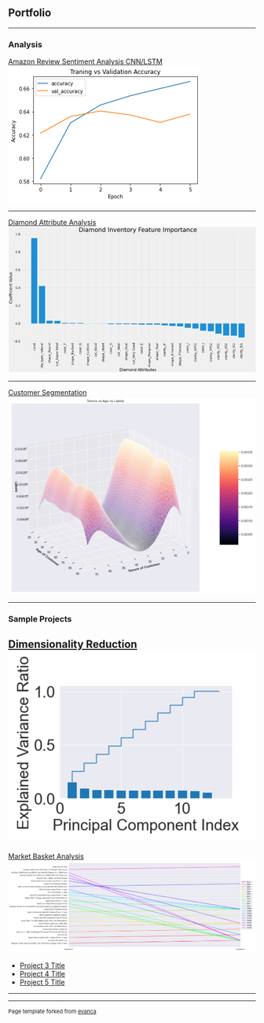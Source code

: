 ## Portfolio

---

### Analysis 

[Amazon Review Sentiment Analysis CNN/LSTM](https://github.com/mega9944562948/mega9944562948.github.io/blob/master/pdf/amazon_sentiment.pdf)
<img src="images/accuracy.png?raw=true"/>

---
[Diamond Attribute Analysis](https://github.com/mega9944562948/mega9944562948.github.io/blob/master/pdf/diamond_attribute_analysis.pdf)
<img src="images/diamond_attributes.png?raw=true"/>

---
[Customer Segmentation](https://github.com/mega9944562948/mega9944562948.github.io/blob/master/pdf/Customer_segmentation.pdf)
<img src="images/clusters.jpg?raw=true"/>

---

### Sample Projects

[Dimensionality Reduction](https://github.com/mega9944562948/mega9944562948.github.io/blob/master/pdf/Dimensionality%20Reduction%20PCA.pdf)
<img src="images/PCA.png?raw=true"/>
---
[Market Basket Analysis](https://github.com/mega9944562948/mega9944562948.github.io/blob/master/pdf/Market%20Basket%20Analysis.pdf)
<img src="images/Market_basket.png?raw=true"/>

- [Project 3 Title](http://example.com/)
- [Project 4 Title](http://example.com/)
- [Project 5 Title](http://example.com/)

---




---
<p style="font-size:11px">Page template forked from <a href="https://github.com/evanca/quick-portfolio">evanca</a></p>
<!-- Remove above link if you don't want to attibute -->

